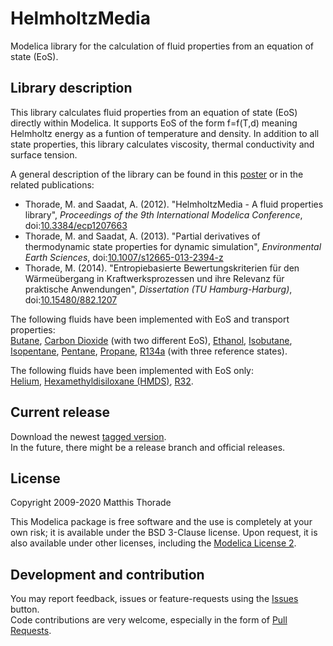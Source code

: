 # HelmholtzMedia
Modelica library for the calculation of fluid properties from an equation of state (EoS).

## Library description
This library calculates fluid properties from an equation of state (EoS) directly within Modelica.
It supports EoS of the form f=f(T,d) meaning Helmholtz energy as a funtion of temperature and density.
In addition to all state properties, this library calculates viscosity, thermal conductivity and surface tension.  

A general description of the library can be found in this [poster][4] or in the related publications:
* Thorade, M. and Saadat, A. (2012). "HelmholtzMedia - A fluid properties library",
_Proceedings of the 9th International Modelica Conference_,
doi:[10.3384/ecp1207663][1]
* Thorade, M. and Saadat, A. (2013). "Partial derivatives of thermodynamic state properties for dynamic simulation",
_Environmental Earth Sciences_,
doi:[10.1007/s12665-013-2394-z][2]
* Thorade, M. (2014). "Entropiebasierte Bewertungskriterien für den Wärmeübergang in Kraftwerksprozessen und ihre Relevanz für praktische Anwendungen", 
_Dissertation (TU Hamburg-Harburg)_,
doi:[10.15480/882.1207][3]

The following fluids have been implemented with EoS and transport properties:  
[Butane](HelmholtzMedia/HelmholtzFluids/Butane/package.mo),
[Carbon Dioxide](HelmholtzMedia/HelmholtzFluids/Carbondioxide/package.mo) (with two different EoS),
[Ethanol](HelmholtzMedia/HelmholtzFluids/Ethanol/package.mo),
[Isobutane](HelmholtzMedia/HelmholtzFluids/Isobutane/package.mo),
[Isopentane](HelmholtzMedia/HelmholtzFluids/Isopentane/package.mo),
[Pentane](HelmholtzMedia/HelmholtzFluids/Pentane/package.mo),
[Propane](HelmholtzMedia/HelmholtzFluids/Propane/package.mo),
[R134a](HelmholtzMedia/HelmholtzFluids/R134a/package.mo) (with three reference states).

The following fluids have been implemented with EoS only:  
[Helium](HelmholtzMedia/HelmholtzFluids/Helium/package.mo),
[Hexamethyldisiloxane (HMDS)](HelmholtzMedia/HelmholtzFluids/HMDS/package.mo),
[R32](HelmholtzMedia/HelmholtzFluids/R32/package.mo).

## Current release
Download the newest [tagged version](https://github.com/thorade/HelmholtzMedia/tags).  
In the future, there might be a release branch and official releases.

## License
Copyright  2009-2020 Matthis Thorade

This Modelica package is free software and the use is completely at your own risk; 
it is available under the BSD 3-Clause license. 
Upon request, it is also available under other licenses, including the [Modelica License 2](https://www.modelica.org/licenses/ModelicaLicense2).  

## Development and contribution
You may report feedback, issues or feature-requests using the [Issues](https://github.com/thorade/HelmholtzMedia/issues) button.  
Code contributions are very welcome, especially in the form of [Pull Requests](https://github.com/thorade/HelmholtzMedia/pulls).


[1]: http://dx.doi.org/10.3384/ecp1207663 "Modelica Conference Paper: HelmholtzMedia"
[2]: http://dx.doi.org/10.1007/s12665-013-2394-z "ISI Journal Paper: Partial derivatives"
[3]: http://dx.doi.org/10.15480/882.1207 "Dissertation"
[4]: http://gfzpublic.gfz-potsdam.de/pubman/item/escidoc:247376:1/component/escidoc:247375/20907.pdf "Poster"

